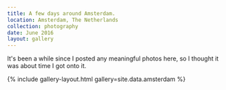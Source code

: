 ```yaml
---
title: A few days around Amsterdam.
location: Amsterdam, The Netherlands
collection: photography
date: June 2016
layout: gallery
---
```


It's been a while since I posted any meaningful photos here, so I thought it was about time I got onto it.

{% include gallery-layout.html gallery=site.data.amsterdam %}